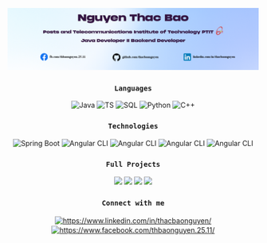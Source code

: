 ![Tên ảnh](https://github.com/thacbaonguyen/thacbaonguyen/blob/main/cover-thacbao-2.png)

<div align="center">

### `Languages`

![Java](https://img.shields.io/badge/-Java-000?&logo=Java&logoColor=007396)
![TS](https://img.shields.io/badge/-typescript-000?&logo=typescript)
![SQL](https://img.shields.io/badge/-SQL-000?&logo=MySQL)
![Python](https://img.shields.io/badge/-python-000?&logo=python)
![C++](https://img.shields.io/badge/-C++-000?&logo=c%2b%2b&logoColor=00599C)

### `Technologies`
![Spring Boot](https://img.shields.io/badge/-Spring-000%3F%26logo%3DSpring?style=flat-square&logo=spring&logoColor=black&labelColor=green&color=green)
![Angular CLI](https://img.shields.io/badge/-angular-DD0031?&logo=angular)
![Angular CLI](https://img.shields.io/badge/-html-000?&logo=html5)
![Angular CLI](https://img.shields.io/badge/-css-007BFF?&logo=css3)
![Angular CLI](https://img.shields.io/badge/-bootstrap-000?&logo=bootstrap)



### `Full Projects`
[![](https://img.shields.io/badge/-Pet_adoption-001?style=flat-square&logo=spring&logoColor=green&labelColor=blue&color=blue)](https://github.com/thacbaonguyen/pet-shop)
[![](https://img.shields.io/badge/-Res_management-001?style=flat-square&logo=spring&logoColor=green&labelColor=blue&color=blue)](https://github.com/thacbaonguyen/restaurant_repo)
[![](https://img.shields.io/badge/-CodeSphere-001?style=flat-square&logo=spring&logoColor=green&labelColor=blue&color=blue)](https://github.com/thacbaonguyen/codeSphere_repo)
[![](https://img.shields.io/badge/-Social_media-001?style=flat-square&logo=spring&logoColor=green&labelColor=blue&color=blue)](https://github.com/thacbaonguyen/social-app-microservices)


### `Connect with me`
<p align="center">
<a href="https://www.linkedin.com/in/thacbaonguyen/" target="blank"><img align="center" src="https://raw.githubusercontent.com/rahuldkjain/github-profile-readme-generator/master/src/images/icons/Social/linked-in-alt.svg" alt="https://www.linkedin.com/in/thacbaonguyen/" height="18.75" width="25" /></a>
<a href="https://www.facebook.com/thbaonguyen.25.11/" target="blank"><img align="center" src="https://raw.githubusercontent.com/rahuldkjain/github-profile-readme-generator/master/src/images/icons/Social/facebook.svg" alt="https://www.facebook.com/thbaonguyen.25.11/" height="18.75" width="25" /></a>
</p>
</div>
